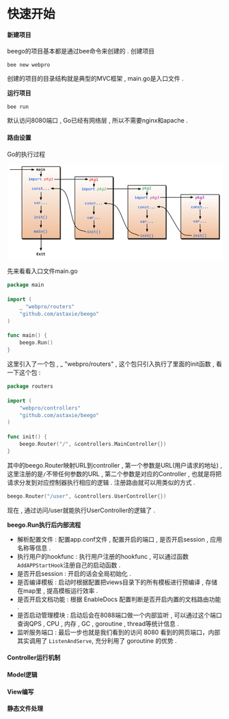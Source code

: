 # 快速开始

#### 新建项目

beego的项目基本都是通过bee命令来创建的 . 创建项目

```
bee new webpro
```

创建的项目的目录结构就是典型的MVC框架 , main.go是入口文件 .

**运行项目**

```
bee run
```

默认访问8080端口 , Go已经有网络层 , 所以不需要nginx和apache .

#### 路由设置

Go的执行过程

![](/assets/gozhixingguocheng.png)

先来看看入口文件main.go

```go
package main

import (
    _ "webpro/routers"
    "github.com/astaxie/beego"
)

func main() {
    beego.Run()
}
```

这里引入了一个包 , \_ "webpro/routers" , 这个包只引入执行了里面的init函数 , 看一下这个包 :

```go
package routers

import (
    "webpro/controllers"
    "github.com/astaxie/beego"
)

func init() {
    beego.Router("/", &controllers.MainController{})
}
```

其中的beego.Router映射URL到controller , 第一个参数是URL\(用户请求的地址\) , 这里注册的是`/`不带任何参数的URL , 第二个参数是对应的Controller , 也就是将把请求分发到对应控制器执行相应的逻辑 . 注册路由就可以用类似的方式 .

```go
beego.Router("/user", &controllers.UserController{})
```

现在 , 通过访问/user就能执行UserController的逻辑了 .

**beego.Run执行后内部流程**

* 解析配置文件 : 配置app.conf文件 , 配置开启的端口 , 是否开启session , 应用名称等信息 . 
* 执行用户的hookfunc : 执行用户注册的hookfunc , 可以通过函数`AddAPPStartHook`注册自己的启动函数 . 
* 是否开启session : 开启的话会全局初始化 . 
* 是否编译模板 : 启动时根据配置把views目录下的所有模板进行预编译 , 存储在map里 , 提高模板运行效率 . 
* 是否开启文档功能 : 根据 EnableDocs 配置判断是否开启内置的文档路由功能 . 
* 是否启动管理模块 : 启动后会在8088端口做一个内部监听 , 可以通过这个端口查询QPS , CPU , 内存 , GC , goroutine , thread等统计信息 . 
* 监听服务端口 : 最后一步也就是我们看到的访问 8080 看到的网页端口，内部其实调用了
  `ListenAndServe`, 充分利用了 goroutine 的优势 . 

#### Controller运行机制

#### Model逻辑

#### View编写

#### 静态文件处理



